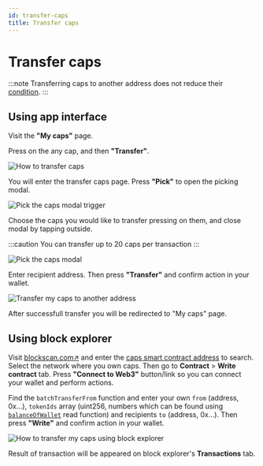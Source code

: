 ```yaml
---
id: transfer-caps
title: Transfer caps
---
```


# Transfer caps

:::note
Transferring caps to another address does not reduce their [condition](09-how-caps-loose-quality.md).
:::

## Using app interface

Visit the **"My caps"** page. 

Press on the any cap, and then **"Transfer"**.

![How to transfer caps](/img/how-to-transfer-caps.jpg#modal)

You will enter the transfer caps page. Press **"Pick"** to open the picking modal. 

![Pick the caps modal trigger](/img/pick-the-caps-modal-trigger.jpg#modal)

Choose the caps you would like to transfer pressing on them, and close modal by tapping outside.

:::caution
You can transfer up to 20 caps per transaction
:::

![Pick the caps modal](/img/pick-the-caps-modal.jpg#modal)

Enter recipient address. Then press **"Transfer"** and confirm action in your wallet.

![Transfer my caps to another address](/img/transfer-my-caps-to-another-address.jpg)

After successfull transfer you will be redirected to "My caps" page.

## Using block explorer

Visit [blockscan.com↗](https://blockscan.com) and enter the [caps smart contract address](../smart-contracts/02-caps.md) to search. Select the network where you own caps. Then go to **Contract** > **Write contract** tab. Press **"Connect to Web3"** button/link so you can connect your wallet and perform actions.

Find the ```batchTransferFrom``` function and enter your own ```from``` (address, 0x...), ```tokenIds``` array (uint256, numbers which can be found using [```balanceOfWallet```](./05-check-your-caps-balance.md#using-block-explorer) read function) and recipients ```to``` (address, 0x...). Then press **"Write"** and confirm action in your wallet.

![How to transfer my caps using block explorer](/img/how-to-transfer-my-caps-using-blockscan.jpg)

Result of transaction will be appeared on block explorer's **Transactions** tab.